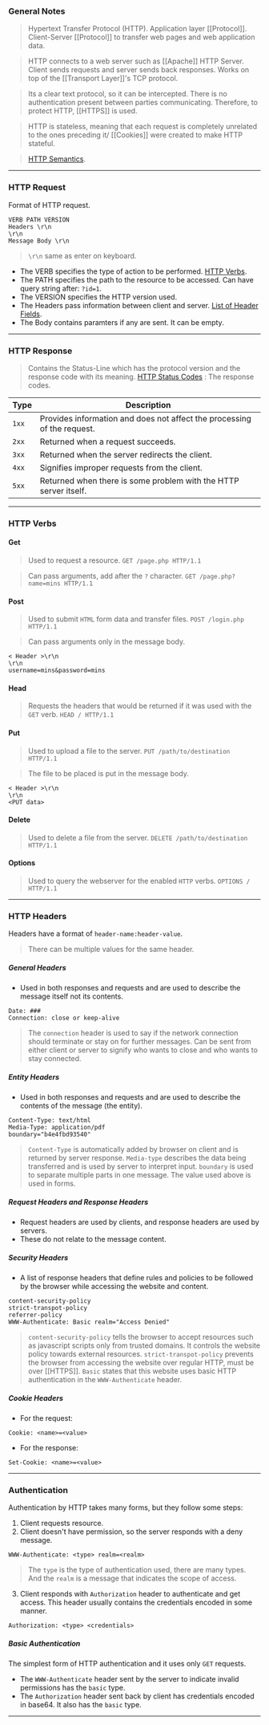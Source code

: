 
### General Notes

> Hypertext Transfer Protocol (HTTP).
> Application layer [[Protocol]].
> Client-Server [[Protocol]] to transfer web pages and web application data.

> HTTP connects to a web server such as [[Apache]] HTTP Server.
> Client sends requests and server sends back responses.
> Works on top of the [[Transport Layer]]'s TCP protocol.

> Its a clear text protocol, so it can be intercepted. 
> There is no authentication present between parties communicating.
> Therefore, to protect HTTP, [[HTTPS]] is used.

> HTTP is stateless, meaning that each request is completely unrelated to the ones preceding it/
> [[Cookies]] were created to make HTTP stateful.

> [HTTP Semantics](https://www.rfc-editor.org/rfc/rfc9110.html).

---

### HTTP Request

Format of HTTP request. 
```
VERB PATH VERSION
Headers \r\n
\r\n
Message Body \r\n
```
> `\r\n` same as enter on keyboard.

* The VERB specifies the type of action to be performed.  [HTTP Verbs](https://www.restapitutorial.com/lessons/httpmethods.html#:~:text=The%20primary%20or%20most%2Dcommonly,but%20are%20utilized%20less%20frequently.).
* The PATH specifies the path to the resource to be accessed. Can have query string after: `?id=1`.
* The VERSION specifies the HTTP version used.
* The Headers pass information between client and server. [List of Header Fields](https://developer.mozilla.org/en-US/docs/Web/HTTP/Headers).
* The Body contains paramters if any are sent. It can be empty.

---

### HTTP Response

> Contains the Status-Line which has the protocol version and the response code with its meaning.
> [HTTP Status Codes](https://www.restapitutorial.com/httpstatuscodes.html) : The response codes.

| Type  | Description                                                                                                                                 |
| ----- | -------------------------------------------------------------------------------------------------------------------------------- |
| `1xx` | Provides information and does not affect the processing of the request.                                                          |
| `2xx` | Returned when a request succeeds.                                                                                                |
| `3xx` | Returned when the server redirects the client.                                                                                   |
| `4xx` | Signifies improper requests from the client. |
| `5xx` | Returned when there is some problem with the HTTP server itself.                                                               |

---

### HTTP Verbs

#### Get
> Used to request a resource.
> `GET /page.php HTTP/1.1`

>Can pass arguments, add after the `?` character.
>`GET /page.php?name=mins HTTP/1.1`

#### Post
> Used to submit `HTML` form data and transfer files.
> `POST /login.php HTTP/1.1`

> Can pass arguments only in the message body.
```
< Header >\r\n
\r\n
username=mins&password=mins
``` 

#### Head
> Requests the headers that would be returned if it was used with the `GET` verb.
> `HEAD / HTTP/1.1`

#### Put 
> Used to upload a file to the server.
> `PUT /path/to/destination HTTP/1.1`

> The file to be placed is put in the message body.
```
< Header >\r\n
\r\n
<PUT data>
```

#### Delete
> Used to delete a file from the server.
   `DELETE /path/to/destination HTTP/1.1`

#### Options
> Used to query the webserver for the enabled `HTTP` verbs.
> `OPTIONS / HTTP/1.1`

---

### HTTP Headers

Headers have a format of `header-name:header-value`.
> There can be multiple values for the same header.
##### General Headers
* Used in both responses and requests and are used to describe the message itself not its contents.

```
Date: ###
Connection: close or keep-alive
```

> The `connection` header is used to say if the network connection should terminate or stay on for further messages. Can be sent from either client or server to signify who wants to close and who wants to stay connected.

##### Entity Headers
* Used in both responses and requests and are used to describe the contents of the message (the entity).

```
Content-Type: text/html
Media-Type: application/pdf
boundary="b4e4fbd93540"
```
> `Content-Type` is automatically added by browser on client and is returned by server response.
> `Media-type` describes the data being transferred and is used by server to interpret input.
> `boundary` is used to separate multiple parts in one message. The value used above is used in forms.

##### Request Headers and Response Headers
* Request headers are used by clients, and response headers are used by servers.
* These do not relate to the message content.

##### Security Headers
* A list of response headers that define rules and policies to be followed by the browser while accessing the website and content.

```
content-security-policy
strict-transpot-policy
referrer-policy
WWW-Authenticate: Basic realm="Access Denied"
```
> `content-security-policy` tells the browser to accept resources such as javascript scripts only from trusted domains. It controls the website policy towards external resources.
> `strict-transpot-policy` prevents the browser from accessing the website over regular HTTP, must be over [[HTTPS]].
> `Basic` states that this website uses basic HTTP authentication in the `WWW-Authenticate` header.

##### Cookie Headers

* For the request:
```
Cookie: <name>=<value>
```

* For the response:
```
Set-Cookie: <name>=<value>
```

---

### Authentication

Authentication by HTTP takes many forms, but they follow some steps:
1. Client requests resource.
2. Client doesn't have permission, so the server responds with a deny message.
```
WWW-Authenticate: <type> realm=<realm>
```
> The `type` is the type of authentication used, there are many types. And the `realm` is a message that indicates the scope of access.

3. Client responds with `Authorization` header to authenticate and get access. This header usually contains the credentials encoded in some manner.
```
Authorization: <type> <credentials>
```

##### Basic Authentication

The simplest form of HTTP authentication and it uses only `GET` requests.

* The `WWW-Authenticate` header sent by the server to indicate invalid permissions has the `basic` type.
* The `Authorization` header sent back by client has credentials encoded in base64. It also has the `basic` type.

---
